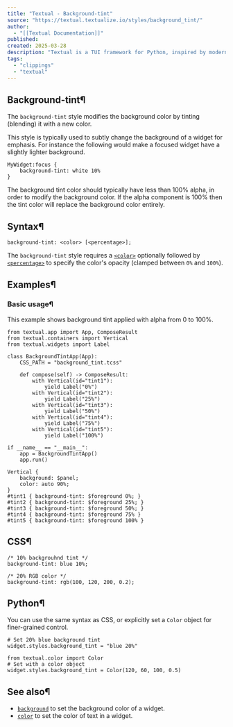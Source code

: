```yaml
---
title: "Textual - Background-tint"
source: "https://textual.textualize.io/styles/background_tint/"
author:
  - "[[Textual Documentation]]"
published:
created: 2025-03-28
description: "Textual is a TUI framework for Python, inspired by modern web development."
tags:
  - "clippings"
  - "textual"
---
```

## Background-tint¶

The `background-tint` style modifies the background color by tinting (blending) it with a new color.

This style is typically used to subtly change the background of a widget for emphasis. For instance the following would make a focused widget have a slightly lighter background.

```
MyWidget:focus {
    background-tint: white 10%
}
```

The background tint color should typically have less than 100% alpha, in order to modify the background color. If the alpha component is 100% then the tint color will replace the background color entirely.

## Syntax¶

```
background-tint: <color> [<percentage>];
```

The `background-tint` style requires a [`<color>`](https://textual.textualize.io/css_types/color/) optionally followed by [`<percentage>`](https://textual.textualize.io/css_types/percentage/) to specify the color's opacity (clamped between `0%` and `100%`).

## Examples¶

### Basic usage¶

This example shows background tint applied with alpha from 0 to 100%.

<!-- SVG content removed by SVG Remover -->

```
from textual.app import App, ComposeResult
from textual.containers import Vertical
from textual.widgets import Label

class BackgroundTintApp(App):
    CSS_PATH = "background_tint.tcss"

    def compose(self) -> ComposeResult:
        with Vertical(id="tint1"):
            yield Label("0%")
        with Vertical(id="tint2"):
            yield Label("25%")
        with Vertical(id="tint3"):
            yield Label("50%")
        with Vertical(id="tint4"):
            yield Label("75%")
        with Vertical(id="tint5"):
            yield Label("100%")

if __name__ == "__main__":
    app = BackgroundTintApp()
    app.run()
```

```
Vertical {
    background: $panel;
    color: auto 90%;
}
#tint1 { background-tint: $foreground 0%; }
#tint2 { background-tint: $foreground 25%; }
#tint3 { background-tint: $foreground 50%; }
#tint4 { background-tint: $foreground 75% }
#tint5 { background-tint: $foreground 100% }
```

## CSS¶

```
/* 10% backgrouhnd tint */
background-tint: blue 10%;

/* 20% RGB color */
background-tint: rgb(100, 120, 200, 0.2);
```

## Python¶

You can use the same syntax as CSS, or explicitly set a `Color` object for finer-grained control.

```
# Set 20% blue background tint
widget.styles.background_tint = "blue 20%"

from textual.color import Color
# Set with a color object
widget.styles.background_tint = Color(120, 60, 100, 0.5)
```

## See also¶

- [`background`](https://textual.textualize.io/styles/background/) to set the background color of a widget.
- [`color`](https://textual.textualize.io/styles/color/) to set the color of text in a widget.